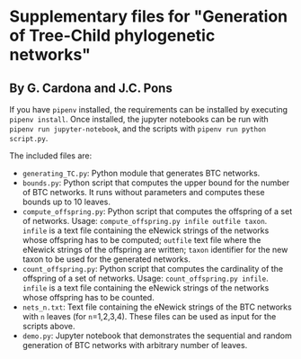 # Supplementary files for "Generation of Tree-Child phylogenetic networks"
## By G. Cardona and J.C. Pons

If you have `pipenv` installed, the requirements can be installed by executing `pipenv install`. Once installed, the jupyter 
notebooks can be run with `pipenv run jupyter-notebook`, and the scripts with `pipenv run python script.py`.

The included files are:

* `generating_TC.py`: Python module that generates BTC networks.
* `bounds.py`: Python script that computes the upper bound for the number of BTC networks. It runs without parameters and computes these bounds up to 10 leaves.
* `compute_offspring.py`: Python script that computes the offspring of a set of networks. Usage: `compute_offspring.py infile outfile taxon`. `infile` is a text file containing the eNewick strings of the networks whose offspring has to be computed; `outfile` text file where the eNewick strings of the offspring are written; `taxon` identifier for the new taxon to be used for the generated networks.
* `count_offspring.py`: Python script that computes the cardinality of the offspring of a set of networks. Usage: `count_offspring.py infile`. `infile` is a text file containing the eNewick strings of the networks whose offspring has to be counted.
* `nets_n.txt`: Text file containing the eNewick strings of the BTC networks with `n` leaves (for `n`=1,2,3,4). These files can be used as input for the scripts above.
* `demo.py`: Jupyter notebook that demonstrates the sequential and random generation of BTC networks with arbitrary number of leaves.

